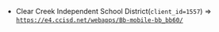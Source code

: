  - Clear Creek Independent School District(`client_id=1557`) => [`https://e4.ccisd.net/webapps/Bb-mobile-bb_bb60/`](https://e4.ccisd.net/webapps/Bb-mobile-bb_bb60/)
